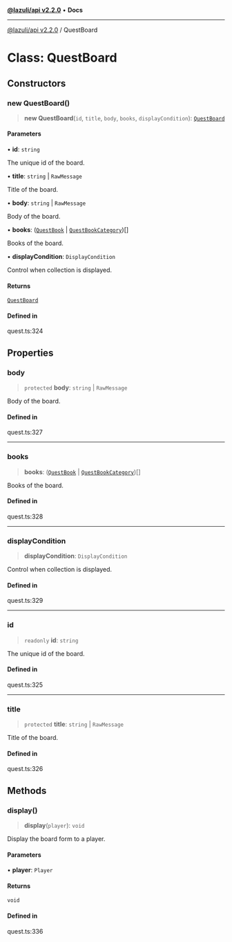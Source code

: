 [**@lazuli/api v2.2.0**](../README.md) • **Docs**

***

[@lazuli/api v2.2.0](../globals.md) / QuestBoard

# Class: QuestBoard

## Constructors

### new QuestBoard()

> **new QuestBoard**(`id`, `title`, `body`, `books`, `displayCondition`): [`QuestBoard`](QuestBoard.md)

#### Parameters

• **id**: `string`

The unique id of the board.

• **title**: `string` \| `RawMessage`

Title of the board.

• **body**: `string` \| `RawMessage`

Body of the board.

• **books**: ([`QuestBook`](QuestBook.md) \| [`QuestBookCategory`](QuestBookCategory.md))[]

Books of the board.

• **displayCondition**: `DisplayCondition`

Control when collection is displayed.

#### Returns

[`QuestBoard`](QuestBoard.md)

#### Defined in

quest.ts:324

## Properties

### body

> `protected` **body**: `string` \| `RawMessage`

Body of the board.

#### Defined in

quest.ts:327

***

### books

> **books**: ([`QuestBook`](QuestBook.md) \| [`QuestBookCategory`](QuestBookCategory.md))[]

Books of the board.

#### Defined in

quest.ts:328

***

### displayCondition

> **displayCondition**: `DisplayCondition`

Control when collection is displayed.

#### Defined in

quest.ts:329

***

### id

> `readonly` **id**: `string`

The unique id of the board.

#### Defined in

quest.ts:325

***

### title

> `protected` **title**: `string` \| `RawMessage`

Title of the board.

#### Defined in

quest.ts:326

## Methods

### display()

> **display**(`player`): `void`

Display the board form to a player.

#### Parameters

• **player**: `Player`

#### Returns

`void`

#### Defined in

quest.ts:336
